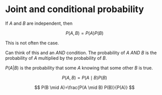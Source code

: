 # Joint and conditional probability

If $A$ and $B$ are independent, then

$$
P(A, B) = P(A) P(B)
$$

This is not often the case.

Can think of this and an $AND$ condition.
The probability of $A$ $AND$ $B$ is the probability of $A$ multiplied by the probability of $B$.

$P(A | B)$ is the probability that some $A$
knowing that some other $B$ is true.

$$
P(A, B)=P(A \mid B) P(B)
$$

$$
P(B \mid A)=\frac{P(A \mid B) P(B)}{P(A)}
$$
